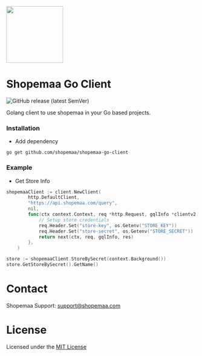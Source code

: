 <img src="https://shopemaa.com/assets/homev2/images/shopemaa/shopemaa.png" alt="" height="150" /> 

# Shopemaa Go Client

![GitHub release (latest SemVer)](https://img.shields.io/github/v/release/shopemaa/shopemaa-go-client?label=current-version)

Golang client to use shopemaa in your Go based projects.

### Installation

* Add dependency

```text
go get github.com/shopemaa/shopemaa-go-client
```

### Example

* Get Store Info

```go
shopemaaClient := client.NewClient(
		http.DefaultClient,
		"https://api.shopemaa.com/query",
		nil,
		func(ctx context.Context, req *http.Request, gqlInfo *clientv2.GQLRequestInfo, res interface{}, next clientv2.RequestInterceptorFunc) error {
			// Setup store credentials
			req.Header.Set("store-key", os.Getenv("STORE_KEY"))
			req.Header.Set("store-secret", os.Getenv("STORE_SECRET"))
			return next(ctx, req, gqlInfo, res)
		},
	)

store := shopemaaClient.StoreBySecret(context.Background())
store.GetStoreBySecret().GetName()
```

# Contact

Shopemaa Support: support@shopemaa.com

# License

Licensed under the [MIT License](./LICENSE)